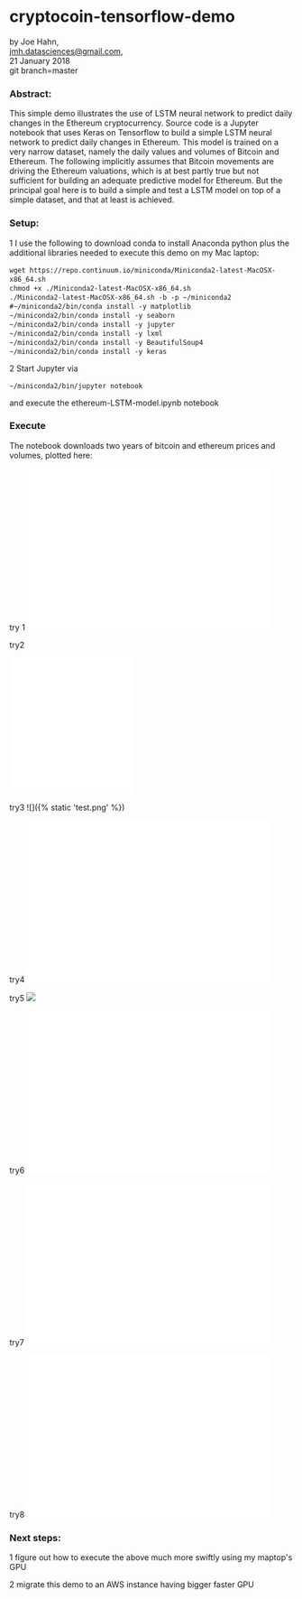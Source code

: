 # cryptocoin-tensorflow-demo

by Joe Hahn,<br />
jmh.datasciences@gmail.com,<br />
21 January 2018<br />
git branch=master

### Abstract:

This simple demo illustrates the use of LSTM neural network to predict daily changes in the
Ethereum cryptocurrency. Source code is a Jupyter notebook that uses Keras on Tensorflow
to build a simple LSTM neural network to predict daily changes in Ethereum. This model is
trained on a very narrow dataset, namely the daily values and volumes of Bitcoin and Ethereum.
The following implicitly assumes that Bitcoin movements are driving the Ethereum valuations,
which is at best partly true but not sufficient for building an adequate predictive model
for Ethereum. But the principal goal here is to build a simple and test a LSTM model on
top of a simple dataset, and that at least is achieved.

### Setup:

1 I use the following to download conda to install Anaconda python plus the additional libraries
needed to execute this demo on my Mac laptop:

    wget https://repo.continuum.io/miniconda/Miniconda2-latest-MacOSX-x86_64.sh
    chmod +x ./Miniconda2-latest-MacOSX-x86_64.sh
    ./Miniconda2-latest-MacOSX-x86_64.sh -b -p ~/miniconda2
    #~/miniconda2/bin/conda install -y matplotlib
    ~/miniconda2/bin/conda install -y seaborn
    ~/miniconda2/bin/conda install -y jupyter
    ~/miniconda2/bin/conda install -y lxml
    ~/miniconda2/bin/conda install -y BeautifulSoup4
    ~/miniconda2/bin/conda install -y keras

2 Start Jupyter via

    ~/miniconda2/bin/jupyter notebook

and execute the ethereum-LSTM-model.ipynb notebook

### Execute

The notebook downloads two years of bitcoin and ethereum prices and volumes, plotted here:

try 1
![ScreenShot](./test.png)

try2
<p>
    <img src="test.png" width="220" height="240" />
</p>

try3
![]({% static 'test.png' %})

try4
![](https://github.com/joehahn/cryptocoin-tensorflow-demo/blob/master/test.png)

try5
![](https://raw.githubusercontent.com/letmaik/vscode-git-tree-compare/master/screenshots/main.png) 

try6
![](https://github.com/joehahn/cryptocoin-tensorflow-demo/blob/master/figs/price.png)

try7
![picture](figs/price.png)

try8
![picture](/figs/price.png)


### Next steps:

1 figure out how to execute the above much more swiftly using my maptop's GPU

2 migrate this demo to an AWS instance having bigger faster GPU


